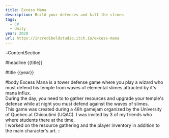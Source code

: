 ```yaml
---
title: Excess Mana
description: Build your defenses and kill the slimes
tags:
  - C#
  - Unity
year: 2020
url: https://incrediboldstudio.itch.io/excess-mana
---
```


::ContentSection

#headline
{{title}}

#title
{{year}}

#body
Excess Mana is a tower defense game where you play a wizard who must defend his temple from waves of elemental slimes attracted by it's mana influx.  
During the day, you need to to gather resources and upgrade your temple's defense while at night you must defend against the waves of slimes.  
This game was created during a 48h gamejam organized by the University of Quebec at Chicoutimi (UQAC). I was invited by 3 of my friends who where students there at the time.  
I worked on the resource gathering and the player inventory in addition to the main character's art.
::
